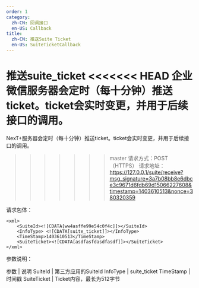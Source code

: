 ```yaml
---
order: 1
category:
  zh-CN: 回调接口
  en-US: Callback
title: 
  zh-CN: 推送Suite Ticket
  en-US: SuiteTicketCallback
---
```


推送suite_ticket
<<<<<<< HEAD
企业微信服务器会定时（每十分钟）推送ticket。ticket会实时变更，并用于后续接口的调用。
=======
NexT+服务器会定时（每十分钟）推送ticket。ticket会实时变更，并用于后续接口的调用。
>>>>>>> master
请求方式：POST（HTTPS）
请求地址：https://127.0.0.1/suite/receive?msg_signature=3a7b08bb8e6dbce3c9671d6fdb69d15066227608&timestamp=1403610513&nonce=380320359

请求包体：

    <xml>
        <SuiteId><![CDATA[ww4asffe99e54c0f4c]]></SuiteId>
        <InfoType> <![CDATA[suite_ticket]]></InfoType>
        <TimeStamp>1403610513</TimeStamp>
        <SuiteTicket><![CDATA[asdfasfdasdfasdf]]></SuiteTicket>
    </xml>
参数说明：

参数 | 说明
SuiteId | 第三方应用的SuiteId
InfoType | suite_ticket
TimeStamp | 时间戳
SuiteTicket | Ticket内容，最长为512字节